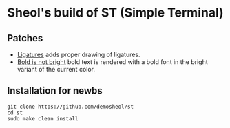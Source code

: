 # Sheol's build of ST (Simple Terminal)

## Patches

- [Ligatures](https://st.suckless.org/patches/ligatures/) adds proper drawing of ligatures.
- [Bold is not bright](https://st.suckless.org/patches/bold-is-not-bright/) bold text is rendered with a bold font in the bright variant of the current color.

## Installation for newbs

```
git clone https://github.com/demosheol/st
cd st
sudo make clean install
```
